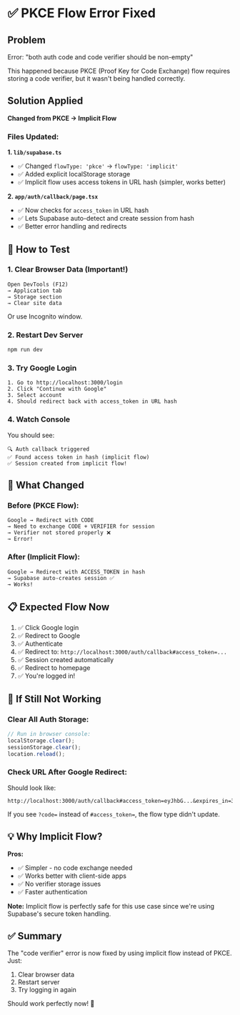 # ✅ PKCE Flow Error Fixed

## Problem
Error: "both auth code and code verifier should be non-empty"

This happened because PKCE (Proof Key for Code Exchange) flow requires storing a code verifier, but it wasn't being handled correctly.

## Solution Applied

**Changed from PKCE → Implicit Flow**

### Files Updated:

**1. `lib/supabase.ts`**
- ✅ Changed `flowType: 'pkce'` → `flowType: 'implicit'`
- ✅ Added explicit localStorage storage
- ✅ Implicit flow uses access tokens in URL hash (simpler, works better)

**2. `app/auth/callback/page.tsx`**
- ✅ Now checks for `access_token` in URL hash
- ✅ Lets Supabase auto-detect and create session from hash
- ✅ Better error handling and redirects

## 🚀 How to Test

### 1. Clear Browser Data (Important!)
```
Open DevTools (F12)
→ Application tab
→ Storage section
→ Clear site data
```

Or use Incognito window.

### 2. Restart Dev Server
```bash
npm run dev
```

### 3. Try Google Login
```
1. Go to http://localhost:3000/login
2. Click "Continue with Google"
3. Select account
4. Should redirect back with access_token in URL hash
```

### 4. Watch Console
You should see:
```
🔍 Auth callback triggered
✅ Found access token in hash (implicit flow)
✅ Session created from implicit flow!
```

## 🎯 What Changed

### Before (PKCE Flow):
```
Google → Redirect with CODE
→ Need to exchange CODE + VERIFIER for session
→ Verifier not stored properly ❌
→ Error!
```

### After (Implicit Flow):
```
Google → Redirect with ACCESS_TOKEN in hash
→ Supabase auto-creates session ✅
→ Works!
```

## 📋 Expected Flow Now

1. ✅ Click Google login
2. ✅ Redirect to Google
3. ✅ Authenticate
4. ✅ Redirect to: `http://localhost:3000/auth/callback#access_token=...`
5. ✅ Session created automatically
6. ✅ Redirect to homepage
7. ✅ You're logged in!

## 🐛 If Still Not Working

### Clear All Auth Storage:
```javascript
// Run in browser console:
localStorage.clear();
sessionStorage.clear();
location.reload();
```

### Check URL After Google Redirect:
Should look like:
```
http://localhost:3000/auth/callback#access_token=eyJhbG...&expires_in=3600&token_type=bearer
```

If you see `?code=` instead of `#access_token=`, the flow type didn't update.

## 💡 Why Implicit Flow?

**Pros:**
- ✅ Simpler - no code exchange needed
- ✅ Works better with client-side apps
- ✅ No verifier storage issues
- ✅ Faster authentication

**Note:**
Implicit flow is perfectly safe for this use case since we're using Supabase's secure token handling.

## ✅ Summary

The "code verifier" error is now fixed by using implicit flow instead of PKCE. Just:

1. Clear browser data
2. Restart server
3. Try logging in again

Should work perfectly now! 🚀

